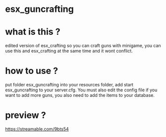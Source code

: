 # esx_guncrafting

# what is this ?

edited version of esx_crafting so you can craft guns with minigame, you can use this and esx_crafting at the same time and it wont conflict.

# how to use ?

put folder esx_guncrafting into your resources folder, add start esx_guncrafting to your server.cfg. You must also edit the config file if you want to add more guns, you also need to add the items to your database.

# preview ?

https://streamable.com/9bts54
